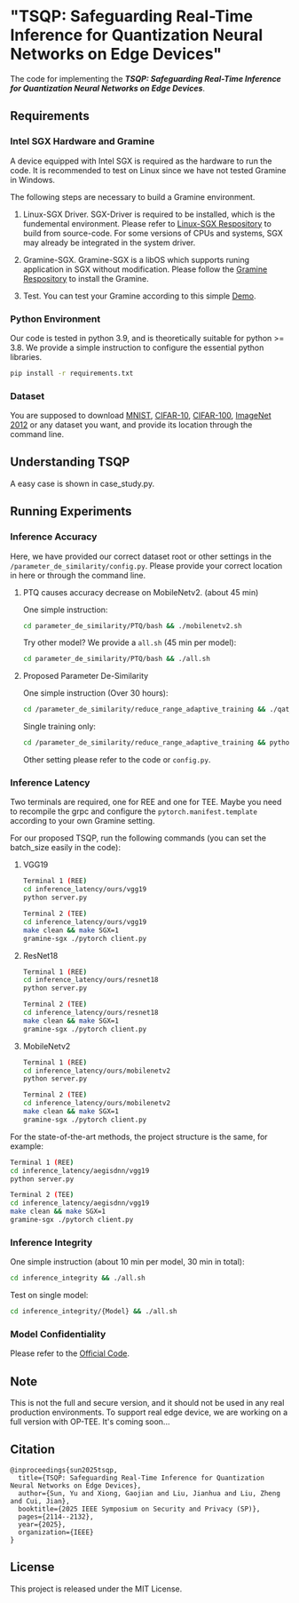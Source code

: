 # "TSQP: Safeguarding Real-Time Inference for Quantization Neural Networks on Edge Devices"

The code for implementing the ***TSQP: Safeguarding Real-Time Inference for Quantization Neural Networks on Edge Devices***.

## Requirements

### **Intel SGX Hardware** and **Gramine**
A device equipped with Intel SGX is required as the hardware to run the code. It is recommended to test on Linux since we have not tested Gramine in Windows.

The following steps are necessary to build a Gramine environment.

1. Linux-SGX Driver. SGX-Driver is required to be installed, which is the fundemental environment. Please refer to [Linux-SGX Respository](https://github.com/intel/linux-sgx) to build from source-code. For some versions of CPUs and systems, SGX may already be integrated in the system driver.

2. Gramine-SGX. Gramine-SGX is a libOS which supports runing application in SGX without modification. Please follow the [Gramine Respository](https://github.com/gramineproject/gramine) to install the Gramine.

3. Test. You can test your Gramine according to this simple [Demo](https://github.com/gramineproject/examples/tree/master/pytorch).

### Python Environment
Our code is tested in python 3.9, and is theoretically suitable for python >= 3.8. We provide a simple instruction to configure the essential python libraries.

```bash 
pip install -r requirements.txt
```


### Dataset
You are supposed to download [MNIST](http://yann.lecun.com/exdb/mnist/), [CIFAR-10](https://www.cs.toronto.edu/~kriz/cifar.html), [CIFAR-100](https://www.cs.toronto.edu/~kriz/cifar.html), [ImageNet 2012](https://image-net.org/) or any dataset you want, and provide its location through the command line.

## Understanding TSQP
A easy case is shown in case_study.py.

## Running Experiments

### Inference Accuracy
Here, we have provided our correct dataset root or other settings in the ```/parameter_de_similarity/config.py```. Please provide your correct location in here or through the command line.
1. PTQ causes accuracy decrease on MobileNetv2. (about 45 min)

    One simple instruction:
    ```bash
    cd parameter_de_similarity/PTQ/bash && ./mobilenetv2.sh
    ```

    Try other model? We provide a ```all.sh``` (45 min per model):

    ```bash
    cd parameter_de_similarity/PTQ/bash && ./all.sh
    ```


2. Proposed Parameter De-Similarity

    One simple instruction (Over 30 hours):
    ```bash
    cd /parameter_de_similarity/reduce_range_adaptive_training && ./qat_bash.sh
    ```

    Single training only:
    ```bash
    cd /parameter_de_similarity/reduce_range_adaptive_training && python qat.py --model resnet18 --lr 1e-4 --epoches 30
    ```
     Other setting please refer to the code or ```config.py```.

### Inference Latency

Two terminals are required, one for REE and one for TEE. Maybe you need to recompile the grpc and configure the ```pytorch.manifest.template``` according to your own Gramine setting.

For our proposed TSQP, run the following commands (you can set the batch_size easily in the code):

1. VGG19
    ```bash
    Terminal 1 (REE)
    cd inference_latency/ours/vgg19
    python server.py
    ```

    ```bash
    Terminal 2 (TEE)
    cd inference_latency/ours/vgg19
    make clean && make SGX=1
    gramine-sgx ./pytorch client.py
    ```
2. ResNet18
    ```bash
    Terminal 1 (REE)
    cd inference_latency/ours/resnet18
    python server.py
    ```

    ```bash
    Terminal 2 (TEE)
    cd inference_latency/ours/resnet18
    make clean && make SGX=1
    gramine-sgx ./pytorch client.py
    ```
3. MobileNetv2
    ```bash
    Terminal 1 (REE)
    cd inference_latency/ours/mobilenetv2
    python server.py
    ```

    ```bash
    Terminal 2 (TEE)
    cd inference_latency/ours/mobilenetv2
    make clean && make SGX=1
    gramine-sgx ./pytorch client.py
    ```

For the state-of-the-art methods, the project structure is the same, for example:
```bash
Terminal 1 (REE)
cd inference_latency/aegisdnn/vgg19
python server.py
```

```bash
Terminal 2 (TEE)
cd inference_latency/aegisdnn/vgg19
make clean && make SGX=1
gramine-sgx ./pytorch client.py
```

### Inference Integrity

One simple instruction (about 10 min per model, 30 min in total):
```bash
cd inference_integrity && ./all.sh
```

Test on single model:
```bash
cd inference_integrity/{Model} && ./all.sh
```

### Model Confidentiality
Please refer to the [Official Code](https://github.com/tribhuvanesh/knockoffnets).

## Note

This is not the full and secure version, and it should not be used in any real production environments. To support real edge device, we are working on a full version with OP-TEE. It's coming soon...

## Citation
```
@inproceedings{sun2025tsqp,
  title={TSQP: Safeguarding Real-Time Inference for Quantization Neural Networks on Edge Devices},
  author={Sun, Yu and Xiong, Gaojian and Liu, Jianhua and Liu, Zheng and Cui, Jian},
  booktitle={2025 IEEE Symposium on Security and Privacy (SP)},
  pages={2114--2132},
  year={2025},
  organization={IEEE}
}
```

## License
This project is released under the MIT License.
